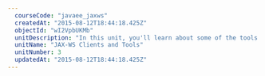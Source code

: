 ```yaml
---
  courseCode: "javaee_jaxws"
  createdAt: "2015-08-12T18:44:18.425Z"
  objectId: "wI2VpbUKMb"
  unitDescription: "In this unit, you'll learn about some of the tools that let you work with SOAP web services. You'll also revisit the wsimport utility and learn what it does."
  unitName: "JAX-WS Clients and Tools"
  unitNumber: 3
  updatedAt: "2015-08-12T18:44:18.425Z"
---
```

